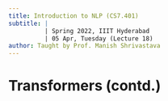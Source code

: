 ```yaml
---
title: Introduction to NLP (CS7.401)
subtitle: |
          | Spring 2022, IIIT Hyderabad
          | 05 Apr, Tuesday (Lecture 18)
author: Taught by Prof. Manish Shrivastava
---
```


# Transformers (contd.)
